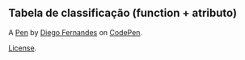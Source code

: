 Tabela de classificação (function + atributo)
---------------------------------------------


A [Pen](https://codepen.io/diegofernandesfeijo/pen/GRrmjdK) by [Diego Fernandes](https://codepen.io/diegofernandesfeijo) on [CodePen](https://codepen.io).

[License](https://codepen.io/diegofernandesfeijo/pen/GRrmjdK/license).